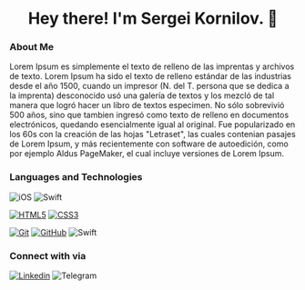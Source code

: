 <h1 align="center"> Hey there! I'm Sergei Kornilov. 👋</h1>

### About Me
Lorem Ipsum es simplemente el texto de relleno de las imprentas y archivos de texto. Lorem Ipsum ha sido el texto de relleno estándar de las industrias desde el año 1500, cuando un impresor (N. del T. persona que se dedica a la imprenta) desconocido usó una galería de textos y los mezcló de tal manera que logró hacer un libro de textos especimen. No sólo sobrevivió 500 años, sino que tambien ingresó como texto de relleno en documentos electrónicos, quedando esencialmente igual al original. Fue popularizado en los 60s con la creación de las hojas "Letraset", las cuales contenian pasajes de Lorem Ipsum, y más recientemente con software de autoedición, como por ejemplo Aldus PageMaker, el cual incluye versiones de Lorem Ipsum.

### Languages and Technologies
![iOS](https://img.shields.io/badge/iOS-000000?style=for-the-badge&logo=ios&logoColor=white)
![Swift](https://img.shields.io/badge/swift-F54A2A?style=for-the-badge&logo=swift&logoColor=white)

[![HTML5](https://img.shields.io/badge/-HTML5-E34F26?style=flat-square&logo=html5&logoColor=white&link=https://github.com/s-kornilov/)](https://github.com/s-kornilov/)
[![CSS3](https://img.shields.io/badge/-CSS3-1572B6?style=flat-square&logo=css3&link=https://github.com/s-kornilov/)](https://github.com/s-kornilov/)

[![Git](https://img.shields.io/badge/-Git-black?style=flat-square&logo=git&link=https://github.com/s-kornilov/)](https://github.com/s-kornilov/)
[![GitHub](https://img.shields.io/badge/-GitHub-181717?style=flat-square&logo=github&link=https://github.com/s-kornilov/)](https://github.com/s-kornilov/)
![Swift](https://img.shields.io/badge/swift-F54A2A?style=for-the-badge&logo=swift&logoColor=white)

### Connect with via
[![Linkedin](https://img.shields.io/badge/LinkedIn-%230077B5.svg?&style=flat-square&logo=linkedin&logoColor=white)](https://www.linkedin.com/in/skornilov)
![Telegram](https://img.shields.io/badge/Telegram-2CA5E0?style=for-the-badge&logo=telegram&logoColor=white)

